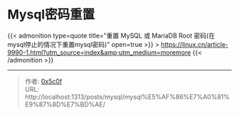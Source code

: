 # Mysql密码重置


{{&lt; admonition type=quote title=&#34;重置 MySQL 或 MariaDB Root 密码(在mysql停止的情况下重置mysql密码)&#34; open=true &gt;}}
&gt; https://linux.cn/article-9990-1.html?utm_source=index&amp;utm_medium=moremore
{{&lt; /admonition &gt;}}


---

> 作者: [0x5c0f](https://blog.0x5c0f.cc)  
> URL: http://localhost:1313/posts/mysql/mysql%E5%AF%86%E7%A0%81%E9%87%8D%E7%BD%AE/  

